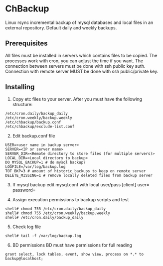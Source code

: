 # ChBackup
Linux rsync incremental backup of mysql databases and local files in an external repository.
Default daily and weekly backups.

## Prerequisites
All files must be installed in servers which contains files to be copied.
The processes work with cron, you can adjust the time if you want.
The connection between servers must be done with ssh public key auth.
Connection with remote server MUST be done with ssh public/private key.

## Installing
1. Copy etc files to your server. After you must have the following structure:
```
/etc/cron.daily/backup_daily
/etc/cron.weekly/backup.weekly
/etc/chbackup/backup.conf
/etc/chbackup/exclude-list.conf
```

2. Edit backup.conf file
```
USER=<user name in backup server>
SERVER=<IP or server name>
SERVER_DIR=<Remote directory to store files (for multiple servers)>
LOCAL_DIR=<Local directory to backup>
DO_MYSQL_BACKUP=1 # do mysql backup?
LOGFILE=/var/log/backup.log
TOT_BKP=3 # amount of historic backups to keep on remote server
DELETE_MISSING=1 # remove locally deleted files from backup server
```

3. If mysql backup edit mysql.conf with local user/pass
[client]
user=
password=

4. Assign execution permissions to backup scripts and test
```
shell# chmod 755 /etc/cron.daily/backup_daily
shell# chmod 755 /etc/cron.weekly/backup.weekly
shell# /etc/cron.daily/backup_daily
```

5. Check log file
```
shell# tail -f /var/log/backup.log
```

6. BD permissions
BD must have permissions for full reading
```
grant select, lock tables, event, show view, process on *.* to backup@localhost;
```

